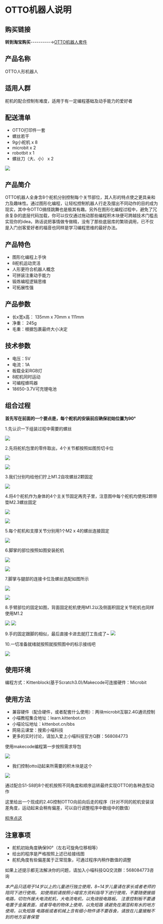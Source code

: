 # OTTO机器人说明

## 购买链接

__转到淘宝购买__----------→[OTTO机器人套件](https://item.taobao.com/item.htm?spm=a1z10.3-c-s.w4002-17001215033.53.59fc762e6Luvq6&id=564707487178)

## 产品名称

OTTO人形机器人

## 适用人群

舵机的配合控制有难度，适用于有一定编程基础及动手能力的爱好者

## 配送清单

- OTTO打印件一套
- 螺丝若干
- 9g小舵机 x 8
- microbit x 2
- robotbit x 1
- 螺丝刀（大、小） x 2
 
![](./otto/cailiao.png)

## 产品简介

OTTO机器人全身含8个舵机分别控制每个关节部位，其人形的特点使之更具亲和力及趣味性。通过图形化编程，让轻松控制机器人行走及摆出不同动作的目的成为现实，其中令OTTO搞怪跳舞也是极其有趣。另外在图形化编程过程中，避免了冗余复杂的底层代码加载，你可以仅仅通过拖动那些编程积木块便可跨越技术门槛去实现你的idea，熟话说把事情做专做精，没有了那些底层库的繁琐调用，已不仅是入门创客爱好者的福音也同样是学习编程思维的最好办法。

## 产品特色

- 图形化编程上手快
- 8舵机运动灵活
- 人形更符合机器人概念
- 可拼装注重动手能力
- 锻炼编程逻辑思维
- 可拓展性强

## 产品参数

- 长x宽x高： 135mm x 70mm x 111mm
- 净重： 245g
- 毛重：根据包裹最终大小决定

## 技术参数

- 电压：5V
- 电流：1A
- 板载全彩RGB灯
- 8舵机同时运动
- 可编程蜂鸣器
- 18650-3.7V可充锂电池


## 组合过程

__首先写在前面的一个要点是，每个舵机的安装前应确保初始位置为90°__

1.先认识一下组装过程中需要的螺丝

![](./otto/luosi.png)

2.先将舵机包里的零件取出，4个关节都按照如图剪切卡位

![](./otto/duojiguding_6.png)

![](./otto/duojizhuangpei.png)

3.我们分别均给他们拧上M1.2自攻螺丝2颗固定

![](./otto/duojiguding_1.png)

4.将4个舵机作为身体的4个主关节固定再壳子里，注意图中每个舵机均使用2颗带垫M2.3螺丝固定

![](./otto/duojiguding_4.png)

![](./otto/duojiguding_5.png)

5.每个舵机和支撑关节分别用1个M2 x 4的螺丝连接固定

![](./otto/duojiguding_2.png)

6.脚掌的部位按照如图安装舵机

![](./otto/duojichuanxian.png)

![](./otto/duojichuanxian_2.png)

7.脚掌与腿部的连接卡位及螺丝选配如图所示

![](./otto/jiaozhang.png)

![](./otto/zhengmian.png)

8.手臂部位的固定如图，背面固定舵机使用M1.2以及侧面积固定关节舵机也同样使用M1.2

![](./otto/duojiguding_3.png)
![](./otto/cemian.png)

9.手的固定跟脚的相似，最后直接卡进去就打工告成了~
![](./otto/zhengti_2.png)

10.一切准备就绪就按照就按照图中的标示接线吧

![](./otto/otto_jiexian.png)

## 使用环境

编程方式：Kittenblock(基于Scratch3.0)/Makecode可连接硬件：Microbit

## 使用方法

- 兼容硬件（配合硬件，或者配套什么使用）：两块microbit互联2.4G通讯控制
- 小喵教程集合地址：learn.kittenbot.cn
- 小喵论坛地址：kittenbot.cn/bbs
- 网易云课堂：搜索小喵科技
- 更多的实时讨论，请加入爱上小喵科技官方Q群：568084773

使用makecode编程第一步按照需求导包

![](./otto/daobao.png)

- 我们控制otto动起来所需要的积木块是这个

![](./otto/otto_biancheng1.png)

通过配合S1-S8的8个舵机按照不同角度和顺序运转最终实现OTTO的各种造型动作

这里给出一个现成的2.4G控制OTTO向前向后走的程序（针对不同的舵机安装误差角度，运动起来会稍有偏差，可以自行调整程序中数组中的数值）

[程序点这](http://kittenbot.cn/bbs/forum.php?mod=viewthread&tid=365)



## 注意事项

- 舵机初始角度确保90°（左右可旋角位移相等）
- 给出的程序是严格按照上述已给接线图
- 舵机角度有些偏差属于正常现象，可通过程序内稍作数值的调整

如果上述提示都无法解决你的问题，请加入小喵科技QQ交流群：568084773咨询

_本产品只适用于14岁以上的儿童进行独立使用，8~14岁儿童请在家长或者老师的陪同下进行使用。
如使用前请按照小喵官方资料指导下进行使用，不要随便接插电路，切勿外接大电流舵机，大电流电机，以免烧毁电路板。
注意控制板不要通电置于金属表面，或者导电的物体上使用，以免短路
请避免在潮湿和有水的地方使用，以免短路
电路板或者机械上含有细小物件请不要吞食，请放在儿童接触不到的地方妥善保管_

